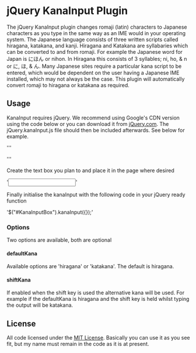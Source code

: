 # jQuery KanaInput Plugin
The jQuery KanaInput plugin changes romaji (latin) characters to Japanese characters as you type in the same way as an IME would in your operating system.
The Japanese language consists of three written scripts called hiragana, katakana, and kanji. Hiragana and Katakana are syllabaries which can be converted to and from romaji. For example the Japanese word for Japan is にほん or nihon. In Hiragana this consists of 3 syllables; ni, ho, & n or に, ほ, & ん.
Many Japanese sites require a particular kana script to be entered, which would be dependent on the user having a Japanese IME installed, which may not always be the case. This plugin will automatically convert romaji to hiragana or katakana as required.

## Usage
KanaInput requires jQuery. We recommend using Google's CDN version using the code below or you can download it from [jQuery.com](jQuery.com).
The jQuery.kanaInput.js file should then be included afterwards. See below for example.

'''<script src="//ajax.googleapis.com/ajax/libs/jquery/1.11.2/jquery.min.js"></script>
<script src="jQuery.kanaInput.js"></script>'''

Create the text box you plan to and place it in the page where desired

'<input type="textbox" id="KanaInputBox" />'

Finally initialise the kanaInput with the following code in your jQuery ready function

'$("#KanaInputBox").kanaInput({});'

### Options
Two options are available, both are optional

#### defaultKana
Available options are 'hiragana' or 'katakana'. The default is hiragana.

#### shiftKana
If enabled when the shift key is used the alternative kana will be used. For example if the defaultKana is hiragana and the shift key is held whilst typing the output will be katakana.

## License

All code licensed under the [MIT License](http://www.opensource.org/licenses/mit-license.php). 
Basically you can use it as you see fit, but my name must remain in the code as it is at present. 